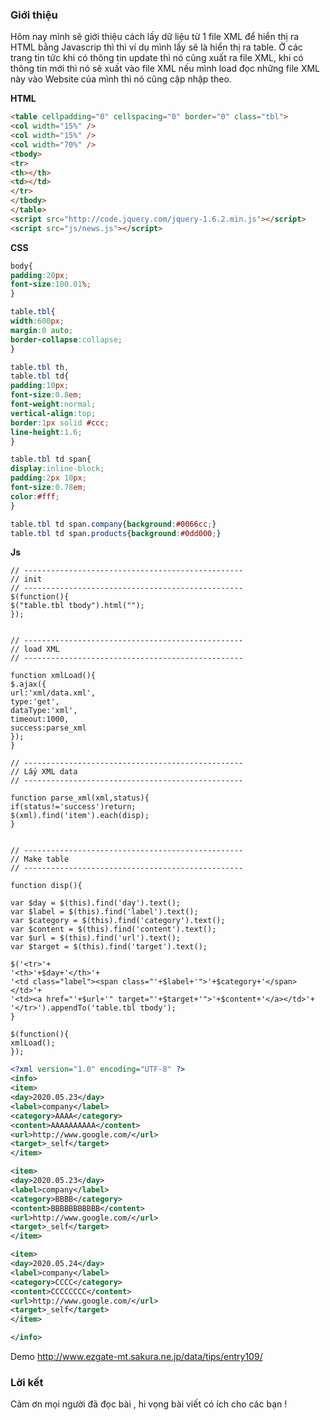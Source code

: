 ### Giới thiệu
Hôm nay mình sẽ giới thiệu cách lấy dữ liệu từ 1 file XML để hiển thị ra HTML bằng Javascrip thì thì ví dụ mình lấy sẽ là hiển thị ra table. Ở các trang tin tức khi có thông tin update thì nó cũng  xuất ra file XML, khi có thông tin mới thì nó sẽ xuất vào file XML nếu mình load đọc những file XML này vào Website của mình thì nó cũng cập nhập theo.

**HTML**
```HTML
<table cellpadding="0" cellspacing="0" border="0" class="tbl">
<col width="15%" />
<col width="15%" />
<col width="70%" />
<tbody>
<tr>
<th></th>
<td></td>
</tr>
</tbody>
</table>
<script src="http://code.jquery.com/jquery-1.6.2.min.js"></script>
<script src="js/news.js"></script>
```

**CSS**
```CSS
body{
padding:20px;
font-size:100.01%;
}

table.tbl{
width:600px;
margin:0 auto;
border-collapse:collapse;
}

table.tbl th,
table.tbl td{
padding:10px;
font-size:0.8em;
font-weight:normal;
vertical-align:top;
border:1px solid #ccc;
line-height:1.6;
}

table.tbl td span{
display:inline-block;
padding:2px 10px;
font-size:0.78em;
color:#fff;
}

table.tbl td span.company{background:#0066cc;}
table.tbl td span.products{background:#0dd000;}
```
**Js**
```JS
// -------------------------------------------------
// init
// -------------------------------------------------
$(function(){
$("table.tbl tbody").html("");
});


// -------------------------------------------------
// load XML
// -------------------------------------------------

function xmlLoad(){
$.ajax({
url:'xml/data.xml',
type:'get',
dataType:'xml',
timeout:1000,
success:parse_xml
});
}

// -------------------------------------------------
// Lấy XML data
// -------------------------------------------------

function parse_xml(xml,status){
if(status!='success')return;
$(xml).find('item').each(disp);
}


// -------------------------------------------------
// Make table
// -------------------------------------------------

function disp(){

var $day = $(this).find('day').text();
var $label = $(this).find('label').text();
var $category = $(this).find('category').text();
var $content = $(this).find('content').text();
var $url = $(this).find('url').text();
var $target = $(this).find('target').text();

$('<tr>'+
'<th>'+$day+'</th>'+
'<td class="label"><span class="'+$label+'">'+$category+'</span></td>'+
'<td><a href="'+$url+'" target="'+$target+'">'+$content+'</a></td>'+
'</tr>').appendTo('table.tbl tbody');
}

$(function(){
xmlLoad();
});
```

```XML
<?xml version="1.0" encoding="UTF-8" ?>
<info>
<item>
<day>2020.05.23</day>
<label>company</label>
<category>AAAA</category>
<content>AAAAAAAAAA</content>
<url>http://www.google.com/</url>
<target>_self</target>
</item>

<item>
<day>2020.05.23</day>
<label>company</label>
<category>BBBB</category>
<content>BBBBBBBBBBB</content>
<url>http://www.google.com/</url>
<target>_self</target>
</item>

<item>
<day>2020.05.24</day>
<label>company</label>
<category>CCCC</category>
<content>CCCCCCCC</content>
<url>http://www.google.com/</url>
<target>_self</target>
</item>

</info>
```

Demo
http://www.ezgate-mt.sakura.ne.jp/data/tips/entry109/


### Lời kết
Cảm ơn mọi người đã đọc bài , hi vọng bài viết có ích cho các bạn !